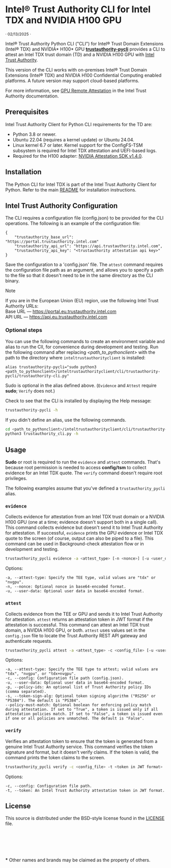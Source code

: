 
# Intel® Trust Authority CLI for Intel TDX and NVIDIA H100 GPU  

<p style="font-size: 0.875em;">· 02/13/2025 ·</p>

Intel® Trust Authority Python CLI ("CLI") for Intel® Trust Domain Extensions (Intel® TDX) and NVIDIA\* H100\* GPU [**trustauthority-pycli**](../cli) provides a CLI 
to attest an Intel TDX trust domain (TD) and a NVIDIA H100 GPU with [Intel Trust Authority](https://www.intel.com/content/www/us/en/security/trust-authority.html). 

This version of the CLI works with on-premises Intel® Trust Domain Extensions (Intel® TDX) and NVIDIA H100 Confidential Computing enabled platforms. A future version may support cloud-based platforms.

For more information, see [GPU Remote Attestation](https://docs.trustauthority.intel.com/main/articles/concept-gpu-attestation.html) in the Intel Trust Authority documentation.

## Prerequisites

Intel Trust Authority Client for Python CLI requirements for the TD are:
- Python 3.8 or newer.
- Ubuntu 22.04 (requires a kernel update) or Ubuntu 24.04. 
- Linux kernel 6.7 or later. Kernel support for the ConfigFS-TSM subsystem is required for Intel TDX attestation and UEFI-based logs.
- Required for the H100 adapter: [NVIDIA Attestation SDK v1.4.0](https://github.com/NVIDIA/nvtrust/releases/tag/v1.4.0). 


## Installation

The Python CLI for Intel TDX is part of the Intel Trust Authority Client for Python. Refer to the main [README](../../README.md#installation) for installation instructions. 

## Intel Trust Authority Configuration

The CLI requires a configuration file (config.json) to be provided for the CLI operations. The following is an example of the configuration file:

```
{
    "trustauthority_base_url": "https://portal.trustauthority.intel.com"
    "trustauthority_api_url": "https://api.trustauthority.intel.com",
    "trustauthority_api_key": "<trustauthority attestation api key>"
}
```
Save the configuration to a 'config.json' file. The `attest` command requires the configuration file path as an argument, and allows you to specify a path to the file so that it doesn't need to be in the same directory as the CLI binary.

> [!NOTE]
 > If you are in the European Union (EU) region, use the following Intel Trust Authority URLs:<br> Base URL — https://portal.eu.trustauthority.intel.com <br> API URL — https://api.eu.trustauthority.intel.com

### Optional steps

You can use the following commands to create an environment variable and alias to run the ClI, for convenience during development and testing. Run the following command after replacing _<path_to_pythonclient>_ with the path to the directory where `inteltrustauthorityclient` is installed:

```
alias trustauthority-pycli="sudo python3 <path_to_pythonclient>/inteltrustauthorityclient/cli/trustauthority-pycli/trustauthority-cli.py" 
```
Sudo is optional in the alias defined above. (`Evidence` and `Attest` require **sudo**;  `Verify` does not.)

Check to see that the CLI is installed by displaying the Help message:

```bash
trustauthority-pycli -h
```
If you didn't define an alias, use the following commands. 

```bash
cd <path_to_pythonclient>/inteltrustauthorityclient/cli/trustauthority-pycli
python3 trustauthority_cli.py -h
```

## Usage

**Sudo** or root is required to run the `evidence` and `attest` commands. That's because root permission is needed to access **config/tsm** to collect evidence for an Intel TDX quote. The `verify` command doesn't require root privileges.

The following examples assume that you've defined a `trustauthority_pycli` alias.

### `evidence`

Collects evidence for attestation from an Intel TDX trust domain or a NVIDIA H100 GPU (one at a time; evidence doesn't support both in a single call). This command collects evidence but doesn't send it to Intel Trust Authority for attestation. If successful, `evidence` prints the GPU evidence or Intel TDX quote to the screen (of course, output can also be piped to a file). This command can be used in Background-check attestation flow or in development and testing. 

```sh
trustauthority_pycli evidence -a <attest_type> [-n <nonce>] [-u <user_data>]
```
Options:
```
-a, --attest-type: Specify the TEE type, valid values are "tdx" or "nvgpu".
-n, --nonce: Optional nonce in base64-encoded format.
-u, --user-data: Optional user data in base64-encoded format.
```

### `attest`

Collects evidence from the TEE or GPU and sends it to Intel Trust Authority for attestation. `attest` returns an attestation token in JWT format if the attestation is successful. This command can attest an Intel TDX trust domain, a NVIDIA H100 GPU, or both. `attest` uses values set in the `config.json` file to locate the Trust Authority REST API gateway and authenticate requests.

```sh
trustauthority_pycli attest -a <attest_type> -c <config_file> [-u <user_data>] [-p <policy_ids>] [-s <token_sign_alg> [--policy-must-match]
```
Options:
```
-a, --attest-type: Specify the TEE type to attest; valid values are "tdx", "nvgpu", or "tdx+nvgpu".
-c, --config: Configuration file path (config.json).
-u, --user-data: Optional user data in base64-encoded format.
-p, --policy-ids: An optional list of Trust Authority policy IDs (comma separated). 
-s, --token-sign-alg: Optional token signing algorithm ("RS256" or "PS384"). The default is "PS384".
--policy-must-match: Optional boolean for enforcing policy match during attestation. If set to "True", a token is issued only if all attestation policies match. If set to "False", a token is issued even if one or all policies are unmatched. The default is "False".
```

### `verify` 

Verifies an attestation token to ensure that the token is generated from a genuine Intel Trust Authority service. This command verifies the token signature and format, but it doesn't verify claims. If the token is valid, the command prints the token claims to the screen.

```sh
trustauthority_pycli verify -c <config_file> -t <token in JWT format>
```
Options:
```
-c, --config: Configuration file path.
-t, --token: An Intel Trust Authority attestation token in JWT format.
```

## License

This source is distributed under the BSD-style license found in the [LICENSE](../../LICENSE)
file.

<br><br>
---

**\*** Other names and brands may be claimed as the property of others.
